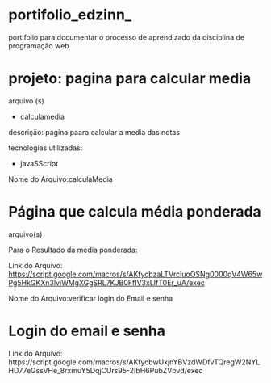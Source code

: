 # portifolio_edzinn_
portifolio para documentar o processo de aprendizado da disciplina de programação web
<h1>projeto: pagina para calcular media</h1>
  arquivo (s)
   <ul>
     <li>calculamedia</li>
  </ul>
  
  descrição: pagina paara calcular a media das notas
  
  tecnologias utilizadas:
  
  <ul>
    <li>javaSScript</li>
  </ul>
  
  Nome do Arquivo:calculaMedia
  <h1>Página que calcula média ponderada</h1>
  arquivo(s)
  <p>Para o Resultado da media ponderada:</p>
  
  Link do Arquivo:
  https://script.google.com/macros/s/AKfycbzaLTVrcluoOSNg0000qV4W65wPg5HkGKXn3lviWMgXGgSRL7KJB0FfIV3xLIfT0Er_uA/exec
  
 Nome do Arquivo:verificar login do Email e senha
 <h1>Login do email e senha</h1>
 <p id="resultado do login"></p>
 Link do Arquivo:
 https://script.google.com/macros/s/AKfycbwUxjnYBVzdWDfvTQregW2NYLHD77eGssVHe_8rxmuY5DqjCUrs95-2IbH6PubZVbvd/exec
 
  
